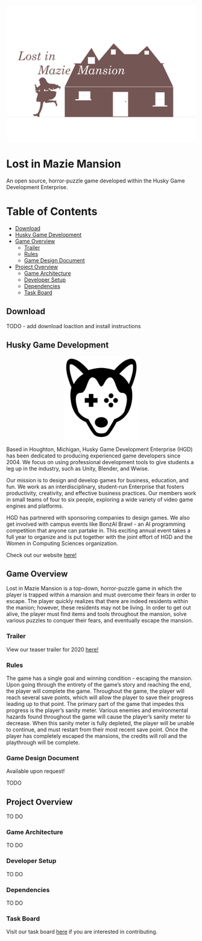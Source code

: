 <p align="center"><img alt="LostInMazieMansion" src="./Art/logo jpg ver.jpg" width="500"/></p>

# Lost in Mazie Mansion

An open source, horror-puzzle game developed within the Husky Game Development Enterprise.

Table of Contents
=================

<!--ts-->
   * [Download](#download)
   * [Husky Game Development](#husky-game-development)
   * [Game Overview](#game-overview)
      * [Trailer](#project-overview)
      * [Rules](#rules)
      * [Game Design Document](#game-design-document)
   * [Project Overview](#project-overview)
      * [Game Architecture](#game-architecture)
      * [Developer Setup](#developer-setup)
      * [Dependencies](#dependencies)
      * [Task Board](#task-board)
<!--te-->

## Download

TODO - add download loaction and install instructions

## Husky Game Development

<p align="center">
  <a href="https://huskygames.com/">
    <img
      alt="Husky Game Development"
      src="./Art/Logo_Bl_1000.png"
      width="200"
    />
  </a>
</p>

Based in Houghton, Michigan, Husky Game Development Enterprise (HGD) has been dedicated to producing experienced game developers since 2004. We focus on using professional development tools to give students a leg up in the industry, such as Unity, Blender, and Wwise.

Our mission is to design and develop games for business, education, and fun. We work as an interdisciplinary, student-run Enterprise that fosters productivity, creativity, and effective business practices. Our members work in small teams of four to six people, exploring a wide variety of video game engines and platforms.

HGD has partnered with sponsoring companies to design games. We also get involved with campus events like BonzAI Brawl - an AI programming competition that anyone can partake in. This exciting annual event takes a full year to organize and is put together with the joint effort of HGD and the Women in Computing Sciences organization.

Check out our website [here!](https://huskygames.com/)

## Game Overview

Lost in Mazie Mansion is a top-down, horror-puzzle game in which the player is trapped within a mansion and must overcome their fears in order to escape. The player quickly realizes that there are indeed residents within the manion; however, these residents may not be living. In order to get out alive, the player must find items and tools throughout the mansion, solve various puzzles to conquer their fears, and eventually escape the mansion.

### Trailer

View our teaser trailer for 2020 [here!](https://youtu.be/gyetVksK51k)

### Rules

The game has a single goal and winning condition - escaping the mansion. Upon going through the entirety of the game’s story and reaching the end, the player will complete the game. Throughout the game, the player will reach several save points, which will allow the player to save their progress leading up to that point. The primary part of the game that impedes this progress is the player’s sanity meter. Various enemies and environmental hazards found throughout the game will cause the player’s sanity meter to decrease. When this sanity meter is fully depleted, the player will be unable to continue, and must restart from their most recent save point. Once the player has completely escaped the mansions, the credits will roll and the playthrough will be complete.

### Game Design Document

Available upon request!

TODO

## Project Overview

TO DO

### Game Architecture 

TO DO

### Developer Setup
 
TO DO

### Dependencies
 
TO DO

### Task Board

Visit our task board [here](https://github.com/HuskyGameDev/2020f-team10/projects/1) if you are interested in contributing. 
